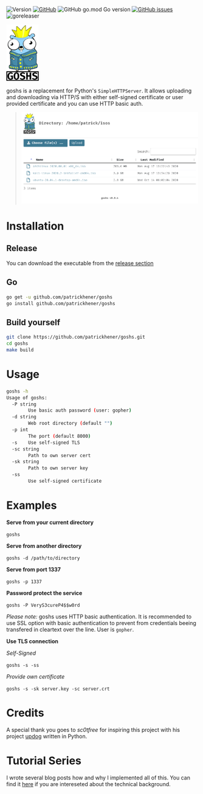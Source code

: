 ![Version](https://img.shields.io/badge/Version-v0.0.5-green) [![GitHub](https://img.shields.io/github/license/patrickhener/goshs)](https://github.com/patrickhener/goshs/blob/master/LICENSE) ![GitHub go.mod Go version](https://img.shields.io/github/go-mod/go-version/patrickhener/goshs) [![GitHub issues](https://img.shields.io/github/issues-raw/patrickhener/goshs)](https://github.com/patrickhener/goshs/issues) ![goreleaser](https://github.com/patrickhener/goshs/workflows/goreleaser/badge.svg)

<img src="https://github.com/patrickhener/image-cdn/blob/main/goshs-logo-github.png" alt="goshs-logo" width="85">

goshs is a replacement for Python's `SimpleHTTPServer`. It allows uploading and downloading via HTTP/S with either self-signed certificate or user provided certificate and you can use HTTP basic auth.

> <kbd><img src="https://github.com/patrickhener/image-cdn/blob/main/goshs-screenshot.png" alt="goshs-screenshot"></kbd>

# Installation

## Release
You can download the executable from the [release section](https://github.com/patrickhener/goshs/releases)

## Go

```bash
go get -u github.com/patrickhener/goshs
go install github.com/patrickhener/goshs
```

## Build yourself

```bash
git clone https://github.com/patrickhener/goshs.git
cd goshs
make build
```

# Usage

```bash
goshs -h
Usage of goshs:
  -P string
    	Use basic auth password (user: gopher)
  -d string
    	Web root directory (default "")
  -p int
    	The port (default 8000)
  -s	Use self-signed TLS
  -sc string
    	Path to own server cert
  -sk string
    	Path to own server key
  -ss
    	Use self-signed certificate
```

# Examples

**Serve from your current directory**

`goshs`

**Serve from another directory**

`goshs -d /path/to/directory`

**Serve from port 1337**

`goshs -p 1337`

**Password protect the service**

`goshs -P VeryS3cureP4$$w0rd`

*Please note:* goshs uses HTTP basic authentication. It is recommended to use SSL option with basic authentication to prevent from credentials beeing transfered in cleartext over the line. User is `gopher`.

**Use TLS connection**

*Self-Signed*

`goshs -s -ss`

*Provide own certificate*

`goshs -s -sk server.key -sc server.crt`

# Credits

A special thank you goes to *sc0tfree* for inspiring this project with his project [updog](https://github.com/sc0tfree/updog) written in Python.

# Tutorial Series

I wrote several blog posts how and why I implemented all of this. You can find it [here](https://hesec.de/tags/goshs/) if you are intereseted about the technical background.
